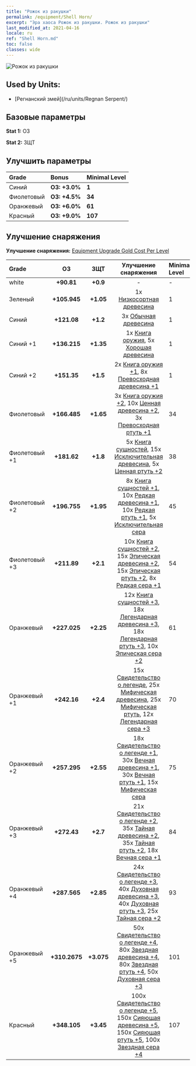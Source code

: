 ```yaml
---
title: "Рожок из ракушки"
permalink: /equipment/Shell Horn/
excerpt: "Эра хаоса Рожок из ракушки. Рожок из ракушки"
last_modified_at: 2021-04-16
locale: ru
ref: "Shell Horn.md"
toc: false
classes: wide
---
```


  ![Рожок из ракушки](/images/e/e_99042.png)

## Used by Units:

* [Регнанский змей](/ru/units/Regnan Serpent/) 


## Базовые параметры
 **Stat 1:** ОЗ

 **Stat 2:** ЗЩТ

## Улучшить параметры

  |     Grade    |   Bonus | Minimal Level | 
  |:-------------|:--------|:--------------| 
  | Синий | **ОЗ: +3.0%** | **1** | 
  | Фиолетовый | **ОЗ: +4.5%** | **34** | 
  | Оранжевый | **ОЗ: +6.0%** | **61** | 
  | Красный | **ОЗ: +9.0%** | **107** | 


## Улучшение снаряжения
 **Улучшение снаряжения:** [Equipment Upgrade Gold Cost Per Level](/equipment/EquipmentUpgradeCostPerLevel/) 

  |          Grade      | ОЗ | ЗЩТ | Улучшение снаряжения | Minimal Level |
  |:--------------------|:---------:|:---------:|:----------------:|:--------------|
  | white | **+90.81** | **+0.9** | - | - |
  | Зеленый | **+105.945** | **+1.05** | 1x [Низкосортная древесина](/ru/Items/mat_1/) | 1 |
  | Синий | **+121.08** | **+1.2** | 3x [Обычная древесина](/ru/Items/mat_7/) | 1 |
  | Синий +1 | **+136.215** | **+1.35** | 1x [Книга оружия](/ru/Items/mat_18/), 5x [Хорошая древесина](/ru/Items/mat_13/) | 1 |
  | Синий +2 | **+151.35** | **+1.5** | 2x [Книга оружия +1](/ru/Items/mat_25/), 8x [Превосходная древесина +1](/ru/Items/mat_20/) | 1 |
  | Фиолетовый | **+166.485** | **+1.65** | 3x [Книга оружия +2](/ru/Items/mat_32/), 10x [Ценная древесина +2](/ru/Items/mat_27/), 3x [Превосходная ртуть +1](/ru/Items/mat_21/) | 34 |
  | Фиолетовый +1 | **+181.62** | **+1.8** | 5x [Книга сущностей](/ru/Items/mat_39/), 15x [Исключительная древесина](/ru/Items/mat_34/), 5x [Ценная ртуть +2](/ru/Items/mat_28/) | 38 |
  | Фиолетовый +2 | **+196.755** | **+1.95** | 8x [Книга сущностей +1](/ru/Items/mat_46/), 10x [Редкая древесина +1](/ru/Items/mat_41/), 10x [Редкая ртуть +1](/ru/Items/mat_42/), 5x [Исключительная сера](/ru/Items/mat_36/) | 45 |
  | Фиолетовый +3 | **+211.89** | **+2.1** | 10x [Книга сущностей +2](/ru/Items/mat_53/), 15x [Эпическая древесина +2](/ru/Items/mat_48/), 15x [Эпическая ртуть +2](/ru/Items/mat_49/), 8x [Редкая сера +1](/ru/Items/mat_43/) | 54 |
  | Оранжевый | **+227.025** | **+2.25** | 12x [Книга сущностей +3](/ru/Items/mat_60/), 18x [Легендарная древесина +3](/ru/Items/mat_55/), 18x [Легендарная ртуть +3](/ru/Items/mat_56/), 10x [Эпическая сера +2](/ru/Items/mat_50/) | 61 |
  | Оранжевый +1 | **+242.16** | **+2.4** | 15x [Свидетельство о легенде](/ru/Items/mat_67/), 25x [Мифическая древесина](/ru/Items/mat_62/), 25x [Мифическая ртуть](/ru/Items/mat_63/), 12x [Легендарная сера +3](/ru/Items/mat_57/) | 70 |
  | Оранжевый +2 | **+257.295** | **+2.55** | 18x [Свидетельство о легенде +1](/ru/Items/mat_74/), 30x [Вечная древесина +1](/ru/Items/mat_69/), 30x [Вечная ртуть +1](/ru/Items/mat_70/), 15x [Мифическая сера](/ru/Items/mat_64/) | 75 |
  | Оранжевый +3 | **+272.43** | **+2.7** | 21x [Свидетельство о легенде +2](/ru/Items/mat_81/), 35x [Тайная древесина +2](/ru/Items/mat_76/), 35x [Тайная ртуть +2](/ru/Items/mat_77/), 18x [Вечная сера +1](/ru/Items/mat_71/) | 84 |
  | Оранжевый +4 | **+287.565** | **+2.85** | 24x [Свидетельство о легенде +3](/ru/Items/mat_88/), 40x [Духовная древесина +3](/ru/Items/mat_83/), 40x [Духовная ртуть +3](/ru/Items/mat_84/), 25x [Тайная сера +2](/ru/Items/mat_78/) | 93 |
  | Оранжевый +5 | **+310.2675** | **+3.075** | 50x [Свидетельство о легенде +4](/ru/Items/mat_95/), 80x [Звездная древесина +4](/ru/Items/mat_90/), 80x [Звездная ртуть +4](/ru/Items/mat_91/), 50x [Духовная сера +3](/ru/Items/mat_85/) | 101 |
  | Красный | **+348.105** | **+3.45** | 100x [Свидетельство о легенде +5](/ru/Items/mat_102/), 150x [Сияющая древесина +5](/ru/Items/mat_97/), 150x [Сияющая ртуть +5](/ru/Items/mat_98/), 100x [Звездная сера +4](/ru/Items/mat_92/) | 107 |

